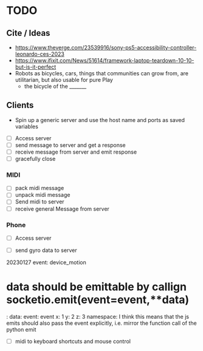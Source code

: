 # TODO

## Cite / Ideas
- https://www.theverge.com/23539916/sony-ps5-accessibility-controller-leonardo-ces-2023
- https://www.ifixit.com/News/51614/framework-laptop-teardown-10-10-but-is-it-perfect
- Robots as bicycles, cars, things that communities can grow from, are utilitarian, but also usable for pure Play
  - the bicycle of the _______

## Clients
- Spin up a generic server and use the host name and ports as saved variables
- [ ] Access server
- [ ] send message to server and get a response
- [ ]  receive message from server and emit response
- [ ]  gracefully close

### MIDI

- [ ] pack midi message
- [ ] unpack midi message
- [ ] Send midi to server
- [ ] receive general Message from server

### Phone
- [ ] Access server
- [ ] send gyro data to server


20230127
event: device_motion
# data should be emittable by callign socketio.emit(event=event,**data)
:
data: 
  event: event
  x: 1
  y: 2
  z: 3
namespace: 
I think this means that the js emits should also pass the event explicitly,
i.e. mirror the function call of the python emit

- [ ] midi to keyboard shortcuts and mouse control